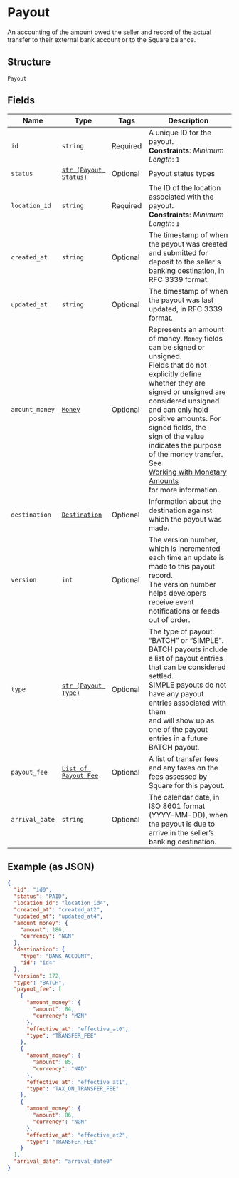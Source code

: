 
# Payout

An accounting of the amount owed the seller and record of the actual transfer to their
external bank account or to the Square balance.

## Structure

`Payout`

## Fields

| Name | Type | Tags | Description |
|  --- | --- | --- | --- |
| `id` | `string` | Required | A unique ID for the payout.<br>**Constraints**: *Minimum Length*: `1` |
| `status` | [`str (Payout Status)`](../../doc/models/payout-status.md) | Optional | Payout status types |
| `location_id` | `string` | Required | The ID of the location associated with the payout.<br>**Constraints**: *Minimum Length*: `1` |
| `created_at` | `string` | Optional | The timestamp of when the payout was created and submitted for deposit to the seller's banking destination, in RFC 3339 format. |
| `updated_at` | `string` | Optional | The timestamp of when the payout was last updated, in RFC 3339 format. |
| `amount_money` | [`Money`](../../doc/models/money.md) | Optional | Represents an amount of money. `Money` fields can be signed or unsigned.<br>Fields that do not explicitly define whether they are signed or unsigned are<br>considered unsigned and can only hold positive amounts. For signed fields, the<br>sign of the value indicates the purpose of the money transfer. See<br>[Working with Monetary Amounts](https://developer.squareup.com/docs/build-basics/working-with-monetary-amounts)<br>for more information. |
| `destination` | [`Destination`](../../doc/models/destination.md) | Optional | Information about the destination against which the payout was made. |
| `version` | `int` | Optional | The version number, which is incremented each time an update is made to this payout record.<br>The version number helps developers receive event notifications or feeds out of order. |
| `type` | [`str (Payout Type)`](../../doc/models/payout-type.md) | Optional | The type of payout: “BATCH” or “SIMPLE”.<br>BATCH payouts include a list of payout entries that can be considered settled.<br>SIMPLE payouts do not have any payout entries associated with them<br>and will show up as one of the payout entries in a future BATCH payout. |
| `payout_fee` | [`List of Payout Fee`](../../doc/models/payout-fee.md) | Optional | A list of transfer fees and any taxes on the fees assessed by Square for this payout. |
| `arrival_date` | `string` | Optional | The calendar date, in ISO 8601 format (YYYY-MM-DD), when the payout is due to arrive in the seller’s banking destination. |

## Example (as JSON)

```json
{
  "id": "id0",
  "status": "PAID",
  "location_id": "location_id4",
  "created_at": "created_at2",
  "updated_at": "updated_at4",
  "amount_money": {
    "amount": 186,
    "currency": "NGN"
  },
  "destination": {
    "type": "BANK_ACCOUNT",
    "id": "id4"
  },
  "version": 172,
  "type": "BATCH",
  "payout_fee": [
    {
      "amount_money": {
        "amount": 84,
        "currency": "MZN"
      },
      "effective_at": "effective_at0",
      "type": "TRANSFER_FEE"
    },
    {
      "amount_money": {
        "amount": 85,
        "currency": "NAD"
      },
      "effective_at": "effective_at1",
      "type": "TAX_ON_TRANSFER_FEE"
    },
    {
      "amount_money": {
        "amount": 86,
        "currency": "NGN"
      },
      "effective_at": "effective_at2",
      "type": "TRANSFER_FEE"
    }
  ],
  "arrival_date": "arrival_date0"
}
```

